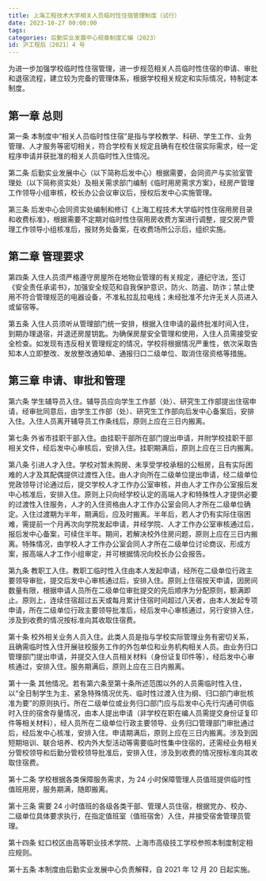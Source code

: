 ```yaml
---
title: 上海工程技术大学相关人员临时性住宿管理制度（试行）
date: 2023-10-27 00:00:00
tags: 
categories: 后勤实业发展中心规章制度汇编（2023）
id: 沪工程后〔2021〕4 号
---
```


为进一步加强学校临时性住宿管理，进一步规范相关人员临时性住宿的申请、审批和退宿流程，建立较为完备的管理体系，根据学校相关规定和实际情况，特制定本制度。

## 第一章 总则

第一条 本制度中“相关人员临时性住宿”是指与学校教学、科研、学生工作、业务管理、人才服务等密切相关，符合学校有关规定且确有在校住宿实际需求，经一定程序申请并获批准的相关人员临时性入住情况。

第二条 后勤实业发展中心（以下简称后发中心）根据需要，会同资产与实验室管理处（以下简称资实处）及相关需求部门编制《临时用房需求方案》，经房产管理工作领导小组审核，校长办公会议审议后，授权后发中心实施管理。

第三条 后发中心会同资实处编制和修订《上海工程技术大学临时性住宿用房目录和收费标准》，根据需要不定期对临时性住宿用房收费方案进行调整，提交房产管理工作领导小组核准后，报财务处备案，在收费场所公示后，组织实施。

## 第二章 管理要求

第四条 入住人员须严格遵守房屋所在地物业管理的有关规定，遵纪守法，签订《安全责任承诺书》，加强安全规范和自我保护意识，防火、防盗、防诈；禁止使用不符合管理规范的电器设备，不准私拉乱拉电线；未经批准不允许无关人员进入或留宿等。

第五条 入住人员须听从管理部门统一安排，根据入住申请的最终批准时间入住，到期办理退宿，并退还房屋钥匙。为确保房屋安全管理和使用，入住人员需接受安全检查。如发现有违反相关管理规定的情况，学校将根据情况严重性，依次采取告知本人立即整改、发放整改通知单、通报归口二级单位、取消住宿资格等措施。

## 第三章 申请、审批和管理

第六条 学生辅导员入住。辅导员应向学生工作部（处）、研究生工作部提出住宿申请，经审批同意后，由学生工作部（处）、研究生工作部向后发中心备案后，安排入住。入住人员离开辅导员工作条线后，原则上应在三日内搬离。

第七条 外省市挂职干部入住。由挂职干部所在部门提出申请，并附学校挂职干部相关文件，经后发中心审核后，安排入住。挂职期满后，原则上应在三日内搬离。

第八条 引进人才入住。学校对暂未购房、未享受学校承租的公租房，且有实际困难的人才及其配偶提供过渡性入住。由人才向所在二级单位提出申请，经二级单位党政领导讨论通过后，提交学校人才工作办公室审核，并由人才工作办公室报后发中心核准后，安排入住。原则上只向经学校认定的高端人才和特殊性人才提供必要的过渡性入住服务，人才的入住资格由人才工作办公室会同人才所在二级单位确定。入住过渡期为半年，期满后，应及时搬离。半年后，若人才仍有实际住宿困难，需提前一个月再次向学院发起申请，并经学院、人才工作办公室审核通过后，报后发中心备案，可续住半年。期间，若解决校外住房问题，原则上应在三日内搬离。特殊情况，由学校人才工作办公室会同人才所在二级单位讨论商议、形成方案，报高端人才工作小组审定，并可根据情况向校长办公会报告。

第九条 教职工入住。教职工临时性入住由本人发起申请，经所在二级单位行政主要领导审批，提交后发中心审核通过后，安排入住。原则上住宿按天申请，因房间数量有限，根据申请人员所在二级单位审批提交的先后顺序为分配原则，额满即止。原则上，连续住宿超过五天或每月累计住宿时间超过八天者，由本人发起专项申请，所在二级单位行政主要领导批准后，经后发中心审核通过，另行安排入住，涉及到收费的情况按标准向其收取住宿费。

第十条 校外相关业务人员入住。此类人员是指与学校实际管理业务有密切关系，且确需临时性入住开展驻校服务工作的外包单位和业务机构相关人员。由业务归口管理部门提出申请，并提交入住人员相关材料（身份证复印件等），经后发中心审核通过，安排入住。服务期满后，原则上应在三日内搬离。

第十一条 其他情况。若有第六条至第十条所述范围以外的人员需临时性入住，以“全日制学生为主、紧急特殊情况优先、临时性过渡入住为纲、归口部门审批核准为要”的原则执行。所在二级单位或业务归口部门应与后发中心先行沟通可供临时入住的宿舍存量情况，由本人提出申请（非学校在职在编人员需提交身份证复印件等相关材料），经人员所在二级单位行政主要领导、业务归口管理部门审批通过后，经后发中心核准，安排入住。申请期满后，原则上应在三日内搬离。涉及到因短期培训、联合培养、校内外大型活动等需要临时性集中住宿的，还需经业务相关分管校领导和后勤分管校领导批准后，安排入住，涉及到收费的情况按标准向其收取住宿费。

第十二条 学校根据各类保障服务需求，为 24 小时保障管理人员值班提供临时性值班用房，服务期满，随即搬离。

第十三条 需要 24 小时值班的各级各类干部、管理人员住宿，根据党办、校办、二级单位具体要求执行，在指定值班室（值班宿舍）入住，并接受宿舍管理员管理。

第十四条 虹口校区由高等职业技术学院、上海市高级技工学校参照本制度制定相应规则。

第十五条 本制度由后勤实业发展中心负责解释，自 2021 年 12 月 20 日起实施。
